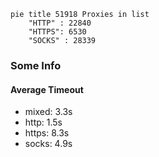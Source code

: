 
```mermaid
pie title 51918 Proxies in list
    "HTTP" : 22840
    "HTTPS": 6530
    "SOCKS" : 28339
```

### Some Info
#### Average Timeout

- mixed: 3.3s
- http: 1.5s
- https: 8.3s
- socks: 4.9s